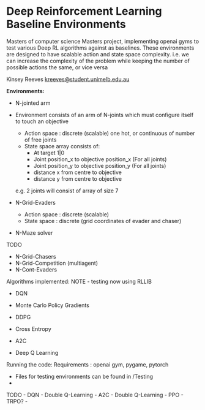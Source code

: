 # Deep Reinforcement Learning Baseline Environments

Masters of computer science Masters project, implementing openai gyms to test various Deep RL algorithms against as baselines.
These environments are designed to have scalable action and state space complexity. i.e. we can increase the complexity of the problem while keeping the number of possible actions the same, or vice versa


Kinsey Reeves
kreeves@student.unimelb.edu.au

**Environments:**

- N-jointed arm
- Environment consists of an arm of N-joints which must configure itself    to touch an objective

    - Action space : discrete (scalable) one hot, or continuous of number of free joints
    - State space array consists of:
        - At target 1|0
        - Joint position_x to objective position_x  (For all joints)
        - Joint position_y to objective position_y (For all joints)
        - distance x from centre to objective
        - distance y from centre to objective
        
    e.g. 2 joints will consist of array of size 7

- N-Grid-Evaders
    - Action space : discrete (scalable)
    - State space : discrete (grid coordinates of evader and chaser)

- N-Maze solver

TODO
- N-Grid-Chasers
- N-Grid-Competition (multiagent)
- N-Cont-Evaders


Algorithms implemented:
NOTE - testing now using RLLIB
- DQN
- Monte Carlo Policy Gradients
- DDPG
- Cross Entropy
- A2C


- Deep Q Learning

Running the code:
Requirements : openai gym, pygame, pytorch

- Files for testing environments can be found in /Testing
- 


TODO 
    - DQN
        - Double Q-Learning
    - A2C
    - Double Q-Learning
    - PPO
    - TRPO?
    - 
